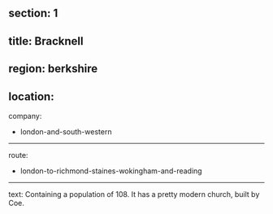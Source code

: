 section: 1
----
title: Bracknell
----
region: berkshire
----
location: 
----
company:
- london-and-south-western
----
route:
- london-to-richmond-staines-wokingham-and-reading
----
text: Containing a population of 108. It has a pretty modern church, built by Coe.
